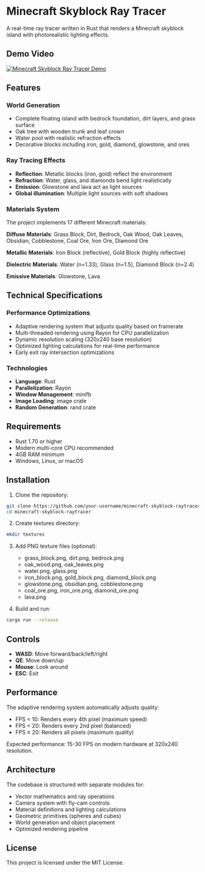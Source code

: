 # Minecraft Skyblock Ray Tracer

A real-time ray tracer written in Rust that renders a Minecraft skyblock island with photorealistic lighting effects.

## Demo Video

[![Minecraft Skyblock Ray Tracer Demo]()](link)


## Features

### World Generation
- Complete floating island with bedrock foundation, dirt layers, and grass surface
- Oak tree with wooden trunk and leaf crown
- Water pool with realistic refraction effects
- Decorative blocks including iron, gold, diamond, glowstone, and ores

### Ray Tracing Effects
- **Reflection**: Metallic blocks (iron, gold) reflect the environment
- **Refraction**: Water, glass, and diamonds bend light realistically
- **Emission**: Glowstone and lava act as light sources
- **Global illumination**: Multiple light sources with soft shadows

### Materials System

The project implements 17 different Minecraft materials:

**Diffuse Materials**: Grass Block, Dirt, Bedrock, Oak Wood, Oak Leaves, Obsidian, Cobblestone, Coal Ore, Iron Ore, Diamond Ore

**Metallic Materials**: Iron Block (reflective), Gold Block (highly reflective)

**Dielectric Materials**: Water (n=1.33), Glass (n=1.5), Diamond Block (n=2.4)

**Emissive Materials**: Glowstone, Lava

## Technical Specifications

### Performance Optimizations
- Adaptive rendering system that adjusts quality based on framerate
- Multi-threaded rendering using Rayon for CPU parallelization
- Dynamic resolution scaling (320x240 base resolution)
- Optimized lighting calculations for real-time performance
- Early exit ray intersection optimizations

### Technologies
- **Language**: Rust
- **Parallelization**: Rayon
- **Window Management**: minifb
- **Image Loading**: image crate
- **Random Generation**: rand crate

## Requirements

- Rust 1.70 or higher
- Modern multi-core CPU recommended
- 4GB RAM minimum
- Windows, Linux, or macOS

## Installation

1. Clone the repository:
```bash
git clone https://github.com/your-username/minecraft-skyblock-raytracer.git
cd minecraft-skyblock-raytracer
```

2. Create textures directory:
```bash
mkdir textures
```

3. Add PNG texture files (optional):
   - grass_block.png, dirt.png, bedrock.png
   - oak_wood.png, oak_leaves.png
   - water.png, glass.png
   - iron_block.png, gold_block.png, diamond_block.png
   - glowstone.png, obsidian.png, cobblestone.png
   - coal_ore.png, iron_ore.png, diamond_ore.png
   - lava.png

4. Build and run:
```bash
cargo run --release
```

## Controls

- **WASD**: Move forward/back/left/right
- **QE**: Move down/up
- **Mouse**: Look around
- **ESC**: Exit

## Performance

The adaptive rendering system automatically adjusts quality:
- FPS < 10: Renders every 4th pixel (maximum speed)
- FPS < 20: Renders every 2nd pixel (balanced)
- FPS ≥ 20: Renders all pixels (maximum quality)

Expected performance: 15-30 FPS on modern hardware at 320x240 resolution.

## Architecture

The codebase is structured with separate modules for:
- Vector mathematics and ray operations
- Camera system with fly-cam controls
- Material definitions and lighting calculations
- Geometric primitives (spheres and cubes)
- World generation and object placement
- Optimized rendering pipeline

## License

This project is licensed under the MIT License.

